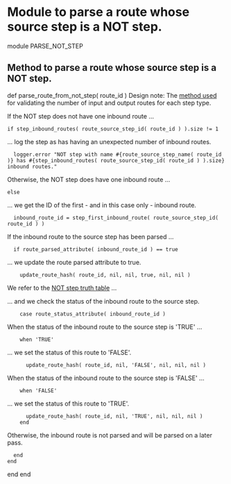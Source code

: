# Module to parse a route whose source step is a NOT step.

module PARSE_NOT_STEP
## Method to parse a route whose source step is a NOT step.

  def parse_route_from_not_step( route_id )
Design note: The [method used](https://ukparliament.github.io/ontologies/procedure/maps/meta/design-notes/#validating-inputs-and-outputs-to-steps) for validating the number of input and output routes for each step type.

If the NOT step does not have one inbound route ...

    if step_inbound_routes( route_source_step_id( route_id ) ).size != 1
... log the step as has having an unexpected number of inbound routes.

      logger.error "NOT step with name #{route_source_step_name( route_id )} has #{step_inbound_routes( route_source_step_id( route_id ) ).size} inbound routes."
Otherwise, the NOT step does have one inbound route ...

    else
... we get the ID of the first - and in this case only - inbound route.

      inbound_route_id = step_first_inbound_route( route_source_step_id( route_id ) )
If the inbound route to the source step has been parsed ...

      if route_parsed_attribute( inbound_route_id ) == true
... we update the route parsed attribute to true.

        update_route_hash( route_id, nil, nil, true, nil, nil )
We refer to the [NOT step truth table](https://ukparliament.github.io/ontologies/procedure/maps/meta/design-notes/#not-steps) ...

... and we check the status of the inbound route to the source step.

        case route_status_attribute( inbound_route_id )
When the status of the inbound route to the source step is 'TRUE' ...

        when 'TRUE'
... we set the status of this route to 'FALSE'.

          update_route_hash( route_id, nil, 'FALSE', nil, nil, nil )
When the status of the inbound route to the source step is 'FALSE' ...

        when 'FALSE'
... we set the status of this route to 'TRUE'.

          update_route_hash( route_id, nil, 'TRUE', nil, nil, nil )
        end
Otherwise, the inbound route is not parsed and will be parsed on a later pass.

      end
    end
  end
end